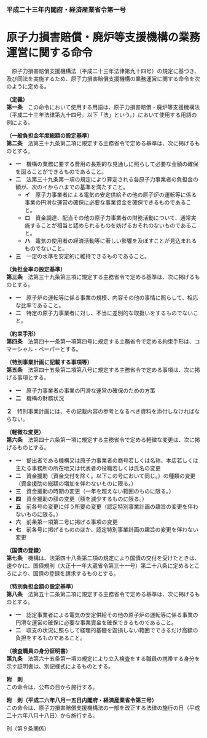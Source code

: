 ### 平成二十三年内閣府・経済産業省令第一号  
# 原子力損害賠償・廃炉等支援機構の業務運営に関する命令  
　原子力損害賠償支援機構法（平成二十三年法律第九十四号）の規定に基づき、及び同法を実施するため、原子力損害賠償支援機構の業務運営に関する命令を次のように定める。  
  
**（定義）**  
**第一条**　この命令において使用する用語は、原子力損害賠償・廃炉等支援機構法（平成二十三年法律第九十四号。以下「法」という。）において使用する用語の例による。  
  
**（一般負担金年度総額の設定基準）**  
**第二条**　法第三十九条第二項に規定する主務省令で定める基準は、次に掲げるものとする。  
* **一**　機構の業務に要する費用の長期的な見通しに照らして必要な金額の確保を図ることができるものであること。  
* **二**　法第三十九条第一項の規定により算定される各原子力事業者の負担金の額が、次のイからハまでの基準を満たすこと。  
	* **イ**　原子力事業者による電気の安定供給その他の原子炉の運転等に係る事業の円滑な運営の確保に必要な事業資金を確保できるものであること。  
	* **ロ**　資金調達、配当その他の原子力事業者の財務活動について、通常実施することが相当と認められるものを妨げるおそれのないものであること。  
	* **ハ**　電気の使用者の経済活動等に著しい影響を及ぼすことが見込まれるものでないこと。  
* **三**　一定の水準を安定的に維持できるものであること。  
  
**（負担金率の設定基準）**  
**第三条**　法第三十九条第三項に規定する主務省令で定める基準は、次に掲げるものとする。  
* **一**　原子炉の運転等に係る事業の規模、内容その他の事情に照らして、相応な比率であること。  
* **二**　特定の原子力事業者に対し、不当に差別的な取扱いをするものでないこと。  
  
**（約束手形）**  
**第四条**　法第四十一条第一項第四号に規定する主務省令で定める約束手形は、コマーシャル・ペーパーとする。  
  
**（特別事業計画に記載する事項等）**  
**第五条**　法第四十五条第二項第八号に規定する主務省令で定める事項は、次に掲げる事項とする。  
* **一**　原子力事業者の事業の円滑な運営の確保のための方策  
* **二**　機構の財務状況  
  
**２**　特別事業計画には、その記載内容の参考となるべき資料を添付しなければならない。  
  
**（軽微な変更）**  
**第六条**　法第四十六条第一項に規定する主務省令で定める軽微な変更は、次に掲げるものとする。  
* **一**　提出者である機構又は原子力事業者の商号若しくは名称、本店若しくは主たる事務所の所在地又は代表者の役職若しくは氏名の変更  
* **二**　資金援助（資金交付を除く。以下この号において同じ。）の種類の変更（資金援助の総額の増加を伴わないものに限る。）  
* **三**　資金援助の時期の変更（一年を超えない範囲のものに限る。）  
* **四**　資金援助の額の変更（額を減少するものに限る。）  
* **五**　前各号の変更に伴う所要の変更（認定特別事業計画の趣旨の変更を伴わないものに限る。）  
* **六**　前条第一項第二号に掲げる事項の変更  
* **七**　前各号に掲げるもののほか、認定特別事業計画の趣旨の変更を伴わない変更  
  
**（国債の登録）**  
**第七条**　機構は、法第四十八条第二項の規定により国債の交付を受けたときは、速やかに、国債規則（大正十一年大蔵省令第三十一号）第二十八条に定めるところにより、国債の登録を請求するものとする。  
  
**（特別負担金額の設定基準）**  
**第八条**　法第五十二条第二項に規定する主務省令で定める基準は、次に掲げるものとする。  
* **一**　認定事業者による電気の安定供給その他の原子炉の運転等に係る事業の円滑な運営の確保に必要な事業資金を確保できるものであること。  
* **二**　収支の状況に照らして経理的基礎を毀損しない範囲でできるだけ高額の負担をするものであること。  
  
**（検査職員の身分証明書）**  
**第九条**　法第六十五条第一項の規定により立入検査をする職員の携帯する身分を示す証明書は、別記様式によるものとする。  
  
**附　則**  
この命令は、公布の日から施行する。  
  
**附　則（平成二六年八月一五日内閣府・経済産業省令第三号）**  
この命令は、原子力損害賠償支援機構法の一部を改正する法律の施行の日（平成二十六年八月十八日）から施行する。  
  
別（第９条関係）  

          
        